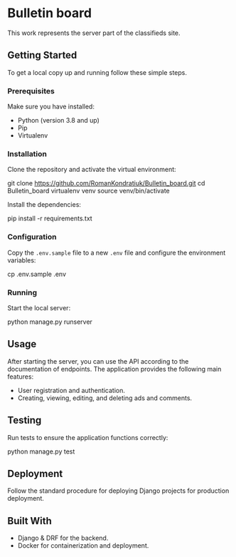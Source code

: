 # Bulletin board

This work represents the server part of the classifieds site.

## Getting Started

To get a local copy up and running follow these simple steps.

### Prerequisites

Make sure you have installed:

- Python (version 3.8 and up)
- Pip
- Virtualenv

### Installation

Clone the repository and activate the virtual environment:

git clone https://github.com/RomanKondratiuk/Bulletin_board.git
cd Bulletin_board
virtualenv venv
source venv/bin/activate

Install the dependencies:

pip install -r requirements.txt

### Configuration

Copy the `.env.sample` file to a new `.env` file and configure the environment variables:

cp .env.sample .env

### Running

Start the local server:

python manage.py runserver

## Usage

After starting the server, you can use the API according to the documentation of endpoints. The application provides the following main features:

- User registration and authentication.
- Creating, viewing, editing, and deleting ads and comments.

## Testing

Run tests to ensure the application functions correctly:

python manage.py test

## Deployment

Follow the standard procedure for deploying Django projects for production deployment.

## Built With

- Django & DRF for the backend.
- Docker for containerization and deployment.

